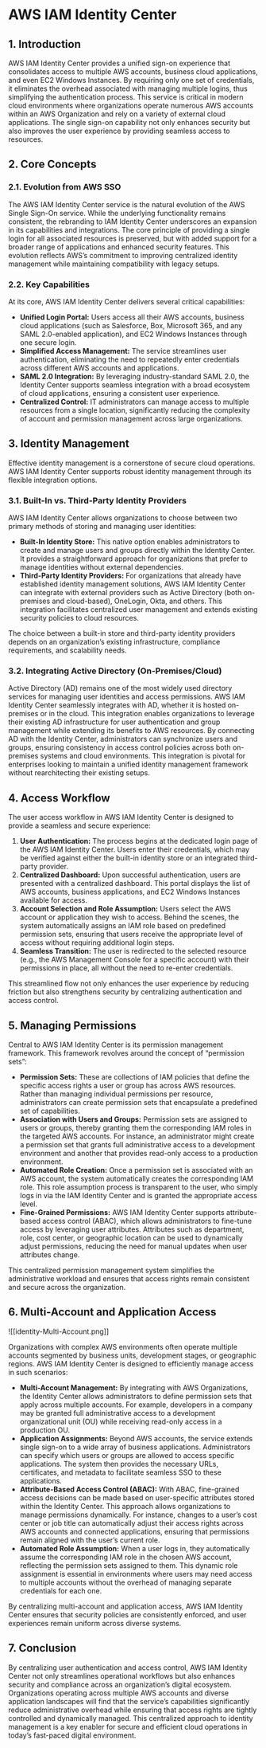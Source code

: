# AWS IAM Identity Center
## 1. Introduction

AWS IAM Identity Center provides a unified sign-on experience that consolidates access to multiple AWS accounts, business cloud applications, and even EC2 Windows Instances. By requiring only one set of credentials, it eliminates the overhead associated with managing multiple logins, thus simplifying the authentication process. This service is critical in modern cloud environments where organizations operate numerous AWS accounts within an AWS Organization and rely on a variety of external cloud applications. The single sign-on capability not only enhances security but also improves the user experience by providing seamless access to resources.

## 2. Core Concepts

### 2.1. Evolution from AWS SSO

The AWS IAM Identity Center service is the natural evolution of the AWS Single Sign-On service. While the underlying functionality remains consistent, the rebranding to IAM Identity Center underscores an expansion in its capabilities and integrations. The core principle of providing a single login for all associated resources is preserved, but with added support for a broader range of applications and enhanced security features. This evolution reflects AWS’s commitment to improving centralized identity management while maintaining compatibility with legacy setups.

### 2.2. Key Capabilities

At its core, AWS IAM Identity Center delivers several critical capabilities:

- **Unified Login Portal:** Users access all their AWS accounts, business cloud applications (such as Salesforce, Box, Microsoft 365, and any SAML 2.0-enabled application), and EC2 Windows Instances through one secure login.
- **Simplified Access Management:** The service streamlines user authentication, eliminating the need to repeatedly enter credentials across different AWS accounts and applications.
- **SAML 2.0 Integration:** By leveraging industry-standard SAML 2.0, the Identity Center supports seamless integration with a broad ecosystem of cloud applications, ensuring a consistent user experience.
- **Centralized Control:** IT administrators can manage access to multiple resources from a single location, significantly reducing the complexity of account and permission management across large organizations.

## 3. Identity Management

Effective identity management is a cornerstone of secure cloud operations. AWS IAM Identity Center supports robust identity management through its flexible integration options.

### 3.1. Built-In vs. Third-Party Identity Providers

AWS IAM Identity Center allows organizations to choose between two primary methods of storing and managing user identities:

- **Built-In Identity Store:** This native option enables administrators to create and manage users and groups directly within the Identity Center. It provides a straightforward approach for organizations that prefer to manage identities without external dependencies.
- **Third-Party Identity Providers:** For organizations that already have established identity management solutions, AWS IAM Identity Center can integrate with external providers such as Active Directory (both on-premises and cloud-based), OneLogin, Okta, and others. This integration facilitates centralized user management and extends existing security policies to cloud resources.

The choice between a built-in store and third-party identity providers depends on an organization’s existing infrastructure, compliance requirements, and scalability needs.

### 3.2. Integrating Active Directory (On-Premises/Cloud)

Active Directory (AD) remains one of the most widely used directory services for managing user identities and access permissions. AWS IAM Identity Center seamlessly integrates with AD, whether it is hosted on-premises or in the cloud. This integration enables organizations to leverage their existing AD infrastructure for user authentication and group management while extending its benefits to AWS resources. By connecting AD with the Identity Center, administrators can synchronize users and groups, ensuring consistency in access control policies across both on-premises systems and cloud environments. This integration is pivotal for enterprises looking to maintain a unified identity management framework without rearchitecting their existing setups.

## 4. Access Workflow

The user access workflow in AWS IAM Identity Center is designed to provide a seamless and secure experience:

1. **User Authentication:** The process begins at the dedicated login page of the AWS IAM Identity Center. Users enter their credentials, which may be verified against either the built-in identity store or an integrated third-party provider.
2. **Centralized Dashboard:** Upon successful authentication, users are presented with a centralized dashboard. This portal displays the list of AWS accounts, business applications, and EC2 Windows Instances available for access.
3. **Account Selection and Role Assumption:** Users select the AWS account or application they wish to access. Behind the scenes, the system automatically assigns an IAM role based on predefined permission sets, ensuring that users receive the appropriate level of access without requiring additional login steps.
4. **Seamless Transition:** The user is redirected to the selected resource (e.g., the AWS Management Console for a specific account) with their permissions in place, all without the need to re-enter credentials.

This streamlined flow not only enhances the user experience by reducing friction but also strengthens security by centralizing authentication and access control.

## 5. Managing Permissions

Central to AWS IAM Identity Center is its permission management framework. This framework revolves around the concept of “permission sets”:

- **Permission Sets:** These are collections of IAM policies that define the specific access rights a user or group has across AWS resources. Rather than managing individual permissions per resource, administrators can create permission sets that encapsulate a predefined set of capabilities.
- **Association with Users and Groups:** Permission sets are assigned to users or groups, thereby granting them the corresponding IAM roles in the targeted AWS accounts. For instance, an administrator might create a permission set that grants full administrative access to a development environment and another that provides read-only access to a production environment.
- **Automated Role Creation:** Once a permission set is associated with an AWS account, the system automatically creates the corresponding IAM role. This role assumption process is transparent to the user, who simply logs in via the IAM Identity Center and is granted the appropriate access level.
- **Fine-Grained Permissions:** AWS IAM Identity Center supports attribute-based access control (ABAC), which allows administrators to fine-tune access by leveraging user attributes. Attributes such as department, role, cost center, or geographic location can be used to dynamically adjust permissions, reducing the need for manual updates when user attributes change.

This centralized permission management system simplifies the administrative workload and ensures that access rights remain consistent and secure across the organization.

## 6. Multi-Account and Application Access

![[identity-Multi-Account.png]]

Organizations with complex AWS environments often operate multiple accounts segmented by business units, development stages, or geographic regions. AWS IAM Identity Center is designed to efficiently manage access in such scenarios:

- **Multi-Account Management:** By integrating with AWS Organizations, the Identity Center allows administrators to define permission sets that apply across multiple accounts. For example, developers in a company may be granted full administrative access to a development organizational unit (OU) while receiving read-only access in a production OU.
- **Application Assignments:** Beyond AWS accounts, the service extends single sign-on to a wide array of business applications. Administrators can specify which users or groups are allowed to access specific applications. The system then provides the necessary URLs, certificates, and metadata to facilitate seamless SSO to these applications.
- **Attribute-Based Access Control (ABAC):** With ABAC, fine-grained access decisions can be made based on user-specific attributes stored within the Identity Center. This approach allows organizations to manage permissions dynamically. For instance, changes to a user’s cost center or job title can automatically adjust their access rights across AWS accounts and connected applications, ensuring that permissions remain aligned with the user’s current role.
- **Automated Role Assumption:** When a user logs in, they automatically assume the corresponding IAM role in the chosen AWS account, reflecting the permission sets assigned to them. This dynamic role assignment is essential in environments where users may need access to multiple accounts without the overhead of managing separate credentials for each one.

By centralizing multi-account and application access, AWS IAM Identity Center ensures that security policies are consistently enforced, and user experiences remain uniform across diverse systems.

## 7. Conclusion

By centralizing user authentication and access control, AWS IAM Identity Center not only streamlines operational workflows but also enhances security and compliance across an organization’s digital ecosystem. Organizations operating across multiple AWS accounts and diverse application landscapes will find that the service’s capabilities significantly reduce administrative overhead while ensuring that access rights are tightly controlled and dynamically managed. This centralized approach to identity management is a key enabler for secure and efficient cloud operations in today’s fast-paced digital environment.